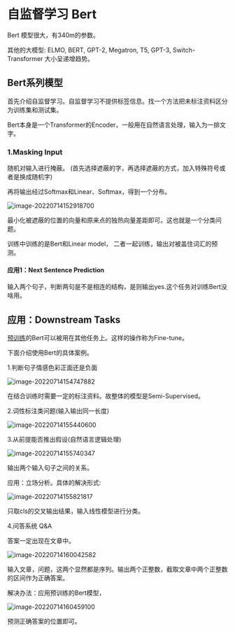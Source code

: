 # 自监督学习  Bert

Bert 模型很大，有340m的参数。

其他的大模型: ELMO, BERT, GPT-2, Megatron, T5, GPT-3, Switch-Transformer  大小呈递增趋势。



## Bert系列模型

首先介绍自监督学习。自监督学习不提供标签信息。找一个方法把未标注资料区分为训练集和测试集。

Bert本身是一个Transformer的Encoder，一般用在自然语言处理，输入为一排文字。

### 1.Masking Input

随机对输入进行掩蔽。 (首先选择遮蔽的字，再选择遮蔽的方式，加入特殊符号或者是换成随机字)

再将输出经过Softmax和Linear、Softmax，得到一个分布。

![image-20220714152918700](C:\Users\YichuanMa\AppData\Roaming\Typora\typora-user-images\image-20220714152918700.png)

最小化被遮蔽的位置的向量和原来点的独热向量差距即可。这也就是一个分类问题。

训练中训练的是Bert和Linear model， 二者一起训练，输出对被盖住词汇的预测。

#### 应用1：Next Sentence Prediction

输入两个句子，判断两句是不是相连的结构，是则输出yes.这个任务对训练Bert没啥用。



## 应用：Downstream Tasks

<u>预训练</u>的Bert可以被用在其他任务上。这样的操作称为Fine-tune。

下面介绍使用Bert的具体案例。



1.判断句子情感色彩正面还是负面 

![image-20220714154747882](C:\Users\YichuanMa\AppData\Roaming\Typora\typora-user-images\image-20220714154747882.png)

在结合训练时需要一定的标注资料。故整体的模型是Semi-Supervised。



2.词性标注类问题(输入输出同一长度)

![image-20220714155440600](C:\Users\YichuanMa\AppData\Roaming\Typora\typora-user-images\image-20220714155440600.png)



3.从前提能否推出假设(自然语言逻辑处理)

![image-20220714155740347](C:\Users\YichuanMa\AppData\Roaming\Typora\typora-user-images\image-20220714155740347.png)

输出两个输入句子之间的关系。

应用：立场分析。具体的解决形式:

![image-20220714155821817](C:\Users\YichuanMa\AppData\Roaming\Typora\typora-user-images\image-20220714155821817.png)

只取cls的交叉输出结果，输入线性模型进行分类。



4.问答系统 Q&A

答案一定出现在文章中。

![image-20220714160042582](C:\Users\YichuanMa\AppData\Roaming\Typora\typora-user-images\image-20220714160042582.png)

输入文章，问题，这两个显然都是序列。输出两个正整数，截取文章中两个正整数的区间作为正确答案。

解决办法：应用预训练的Bert模型，

![image-20220714160459100](C:\Users\YichuanMa\AppData\Roaming\Typora\typora-user-images\image-20220714160459100.png)

预测正确答案的位置即可。

